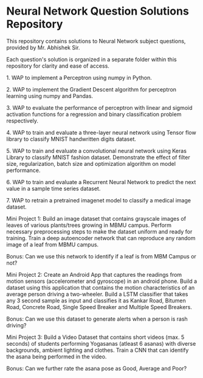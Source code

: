 # Neural Network Question Solutions Repository

This repository contains solutions to Neural Network subject questions, provided by Mr. Abhishek Sir.

Each question's solution is organized in a separate folder within this repository for clarity and ease of access.








&#x20;   1\. WAP to implement a Perceptron using numpy in Python.&#x20;

&#x20;   2\. WAP to implement the Gradient Descent algorithm for perceptron learning using numpy and Pandas.

&#x20;   3\. WAP to evaluate the performance of perceptron with linear and sigmoid activation functions for a regression and binary classification problem respectively.&#x20;

&#x20;   4\. WAP to train and evaluate a three-layer neural network using Tensor flow library to classify MNIST handwritten digits dataset.

&#x20;   5\. WAP to train and evaluate a convolutional neural network using Keras Library to classify MNIST fashion dataset. Demonstrate the effect of filter size, regularization, batch size and optimization algorithm on model performance.&#x20;

&#x20;   6\. WAP to train and evaluate a Recurrent Neural Network to predict the next value in a sample time series dataset.&#x20;

&#x20;   7\. WAP to retrain a pretrained imagenet model to classify a medical image dataset.&#x20;

Mini Project 1: Build an image dataset that contains grayscale images of leaves of various plants/trees growing in MBMU campus. Perform necessary preprocessing steps to make the dataset uniform and ready for training. Train a deep autoencoder network that can reproduce any random image of a leaf from MBMU campus.&#x20;

Bonus: Can we use this network to identify if a leaf is from MBM Campus or not?

Mini Project 2: Create an Android App that captures the readings from motion sensors (accelerometer and gyroscope) in an android phone. Build a dataset using this application that contains the motion characteristics of an average person driving a two-wheeler. Build a LSTM classifier that takes any 3 second sample as input and classifies it as Kankar Road, Bitumen Road, Concrete Road, Single Speed Breaker and Multiple Speed Breakers.&#x20;

Bonus: Can we use this dataset to generate alerts when a person is rash driving?

Mini Project 3: Build a Video Dataset that contains short videos (max. 5 seconds) of students performing Yogasanas (atleast 6 asanas) with diverse backgrounds, ambient lighting and clothes. Train a CNN that can identify the asana being performed in the video.&#x20;

Bonus: Can we further rate the asana pose as Good, Average and Poor?


